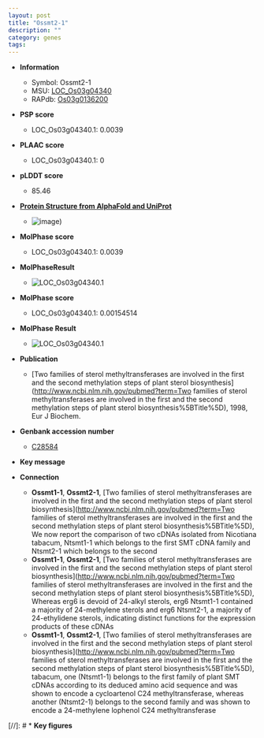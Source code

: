 ```yaml
---
layout: post
title: "Ossmt2-1"
description: ""
category: genes
tags: 
---
```


* **Information**  
    + Symbol: Ossmt2-1  
    + MSU: [LOC_Os03g04340](http://rice.plantbiology.msu.edu/cgi-bin/ORF_infopage.cgi?orf=LOC_Os03g04340)  
    + RAPdb: [Os03g0136200](http://rapdb.dna.affrc.go.jp/viewer/gbrowse_details/irgsp1?name=Os03g0136200)  

* **PSP score**  
    + LOC_Os03g04340.1: 0.0039 

* **PLAAC score**  
    + LOC_Os03g04340.1: 0 

* **pLDDT score**
    + 85.46

* **[Protein Structure from AlphaFold and UniProt](https://www.uniprot.org/uniprotkb/O82427/entry#structure)**
    + ![image](https://ricepsp.github.io/images/E-O/AF-O82427-F1.png))

* **MolPhase score**
    + LOC_Os03g04340.1: 0.0039

* **MolPhaseResult**
    + ![LOC_Os03g04340.1](https://ricepsp.github.io/pictures/LOC_Os03g/LOC_Os03g04340.1.png)

* **MolPhase score**
    + LOC_Os03g04340.1: 0.00154514

* **MolPhase Result**
    + ![LOC_Os03g04340.1](https://304243504.github.io/Pictures/LOC_Os03g/LOC_Os03g04340.1.png)

* **Publication**  
    + [Two families of sterol methyltransferases are involved in the first and the second methylation steps of plant sterol biosynthesis](http://www.ncbi.nlm.nih.gov/pubmed?term=Two families of sterol methyltransferases are involved in the first and the second methylation steps of plant sterol biosynthesis%5BTitle%5D), 1998, Eur J Biochem.

* **Genbank accession number**  
    + [C28584](http://www.ncbi.nlm.nih.gov/nuccore/C28584)

* **Key message**  

* **Connection**  
    + __Ossmt1-1__, __Ossmt2-1__, [Two families of sterol methyltransferases are involved in the first and the second methylation steps of plant sterol biosynthesis](http://www.ncbi.nlm.nih.gov/pubmed?term=Two families of sterol methyltransferases are involved in the first and the second methylation steps of plant sterol biosynthesis%5BTitle%5D), We now report the comparison of two cDNAs isolated from Nicotiana tabacum, Ntsmt1-1 which belongs to the first SMT cDNA family and Ntsmt2-1 which belongs to the second
    + __Ossmt1-1__, __Ossmt2-1__, [Two families of sterol methyltransferases are involved in the first and the second methylation steps of plant sterol biosynthesis](http://www.ncbi.nlm.nih.gov/pubmed?term=Two families of sterol methyltransferases are involved in the first and the second methylation steps of plant sterol biosynthesis%5BTitle%5D), Whereas erg6 is devoid of 24-alkyl sterols, erg6 Ntsmt1-1 contained a majority of 24-methylene sterols and erg6 Ntsmt2-1, a majority of 24-ethylidene sterols, indicating distinct functions for the expression products of these cDNAs
    + __Ossmt1-1__, __Ossmt2-1__, [Two families of sterol methyltransferases are involved in the first and the second methylation steps of plant sterol biosynthesis](http://www.ncbi.nlm.nih.gov/pubmed?term=Two families of sterol methyltransferases are involved in the first and the second methylation steps of plant sterol biosynthesis%5BTitle%5D), tabacum, one (Ntsmt1-1) belongs to the first family of plant SMT cDNAs according to its deduced amino acid sequence and was shown to encode a cycloartenol C24 methyltransferase, whereas another (Ntsmt2-1) belongs to the second family and was shown to encode a 24-methylene lophenol C24 methyltransferase

[//]: # * **Key figures**  


